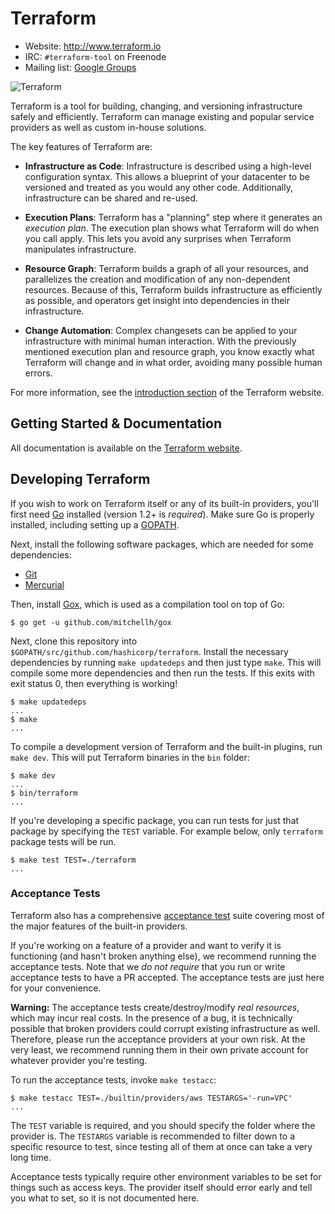 # Terraform

* Website: http://www.terraform.io
* IRC: `#terraform-tool` on Freenode
* Mailing list: [Google Groups](http://groups.google.com/group/terraform-tool)

![Terraform](https://raw.githubusercontent.com/hashicorp/terraform/master/website/source/images/readme.png)

Terraform is a tool for building, changing, and versioning infrastructure
safely and efficiently. Terraform can manage existing and popular service
providers as well as custom in-house solutions.

The key features of Terraform are:

* **Infrastructure as Code**: Infrastructure is described using a high-level
  configuration syntax. This allows a blueprint of your datacenter to be
  versioned and treated as you would any other code. Additionally,
  infrastructure can be shared and re-used.

* **Execution Plans**: Terraform has a "planning" step where it generates
  an _execution plan_. The execution plan shows what Terraform will do when
  you call apply. This lets you avoid any surprises when Terraform
  manipulates infrastructure.

* **Resource Graph**: Terraform builds a graph of all your resources,
  and parallelizes the creation and modification of any non-dependent
  resources. Because of this, Terraform builds infrastructure as efficiently
  as possible, and operators get insight into dependencies in their
  infrastructure.

* **Change Automation**: Complex changesets can be applied to
  your infrastructure with minimal human interaction.
  With the previously mentioned execution
  plan and resource graph, you know exactly what Terraform will change
  and in what order, avoiding many possible human errors.

For more information, see the
[introduction section](http://www.terraform.io/intro)
of the Terraform website.

## Getting Started & Documentation

All documentation is available on the
[Terraform website](http://www.terraform.io).

## Developing Terraform

If you wish to work on Terraform itself or any of its built-in providers,
you'll first need [Go](http://www.golang.org) installed (version 1.2+ is
_required_). Make sure Go is properly installed, including setting up
a [GOPATH](http://golang.org/doc/code.html#GOPATH).

Next, install the following software packages, which are needed for some dependencies:

- [Git](http://git-scm.com/)
- [Mercurial](http://mercurial.selenic.com/)

Then, install [Gox](https://github.com/mitchellh/gox), which is used
as a compilation tool on top of Go:

    $ go get -u github.com/mitchellh/gox

Next, clone this repository into `$GOPATH/src/github.com/hashicorp/terraform`.
Install the necessary dependencies by running `make updatedeps` and then just
type `make`. This will compile some more dependencies and then run the tests. If
this exits with exit status 0, then everything is working!

    $ make updatedeps
    ...
    $ make
    ...

To compile a development version of Terraform and the built-in plugins,
run `make dev`. This will put Terraform binaries in the `bin` folder:

    $ make dev
    ...
    $ bin/terraform
    ...


If you're developing a specific package, you can run tests for just that
package by specifying the `TEST` variable. For example below, only
`terraform` package tests will be run.

    $ make test TEST=./terraform
    ...

### Acceptance Tests

Terraform also has a comprehensive
[acceptance test](http://en.wikipedia.org/wiki/Acceptance_testing)
suite covering most of the major features of the built-in providers.

If you're working on a feature of a provider and want to verify it
is functioning (and hasn't broken anything else), we recommend running
the acceptance tests. Note that we _do not require_ that you run or
write acceptance tests to have a PR accepted. The acceptance tests
are just here for your convenience.

**Warning:** The acceptance tests create/destroy/modify _real resources_,
which may incur real costs. In the presence of a bug, it is technically
possible that broken providers could corrupt existing infrastructure
as well. Therefore, please run the acceptance providers at your own
risk. At the very least, we recommend running them in their own private
account for whatever provider you're testing.

To run the acceptance tests, invoke `make testacc`:

    $ make testacc TEST=./builtin/providers/aws TESTARGS='-run=VPC'
    ...

The `TEST` variable is required, and you should specify the folder where
the provider is. The `TESTARGS` variable is recommended to filter down
to a specific resource to test, since testing all of them at once can
take a very long time.

Acceptance tests typically require other environment variables to be
set for things such as access keys. The provider itself should error
early and tell you what to set, so it is not documented here.
